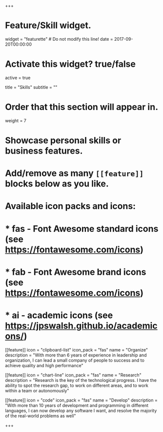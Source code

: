 +++
# Feature/Skill widget.
widget = "featurette"  # Do not modify this line!
date = 2017-09-20T00:00:00

# Activate this widget? true/false
active = true

title = "Skills"
subtitle = ""

# Order that this section will appear in.
weight = 7

# Showcase personal skills or business features.
# 
# Add/remove as many `[[feature]]` blocks below as you like.
# 
# Available icon packs and icons:
# * fas - Font Awesome standard icons (see https://fontawesome.com/icons)
# * fab - Font Awesome brand icons (see https://fontawesome.com/icons)
# * ai - academic icons (see https://jpswalsh.github.io/academicons/)

[[feature]]
  icon = "clipboard-list"
  icon_pack = "fas"
  name = "Organize"
  description = "With more than 6 years of experience in leadership and organization, I can lead a small company of people to success and to achieve quality and high performance"
  
[[feature]]
  icon = "chart-line"
  icon_pack = "fas"
  name = "Research"
  description = "Research is the key of the technological progress. I have the ability to spot the research gap, to work on different areas, and to work within a team or autonomously"  
  
[[feature]]
  icon = "code"
  icon_pack = "fas"
  name = "Develop"
  description = "With more than 10 years of development and programming in different languages, I can now develop any software I want, and resolve the majority of the real-world problems as well"

+++
